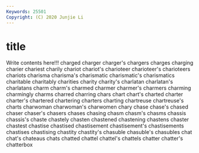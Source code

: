 ```yaml
---
Keywords: 25501
Copyright: (C) 2020 Junjie Li
---
```


# title

Write contents here!!!
charged 
charger 
charger's 
chargers 
charges 
charging 
charier 
chariest 
charily 
chariot
chariot's 
charioteer 
charioteer's 
charioteers 
chariots 
charisma 
charisma's 
charismatic 
charismatic's 
charismatics
charitable 
charitably 
charities 
charity 
charity's 
charlatan 
charlatan's 
charlatans 
charm 
charm's
charmed 
charmer 
charmer's 
charmers 
charming 
charmingly 
charms 
charred 
charring 
chars
chart 
chart's 
charted 
charter 
charter's 
chartered 
chartering 
charters 
charting 
chartreuse
chartreuse's 
charts 
charwoman 
charwoman's 
charwomen 
chary 
chase 
chase's 
chased 
chaser
chaser's 
chasers 
chases 
chasing 
chasm 
chasm's 
chasms 
chassis 
chassis's 
chaste
chastely 
chasten 
chastened 
chastening 
chastens 
chaster 
chastest 
chastise 
chastised 
chastisement
chastisement's 
chastisements 
chastises 
chastising 
chastity 
chastity's 
chasuble 
chasuble's 
chasubles 
chat
chat's 
chateaus 
chats 
chatted 
chattel 
chattel's 
chattels 
chatter 
chatter's 
chatterbox
